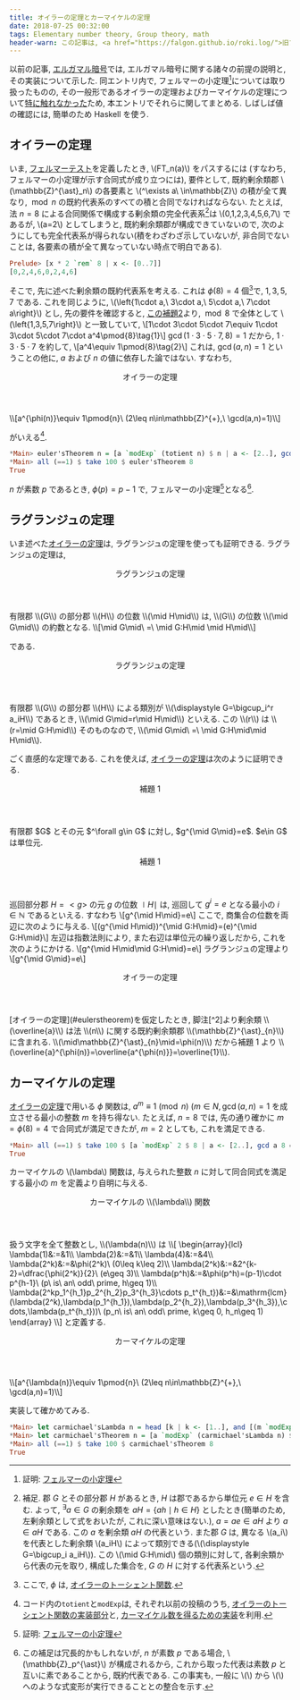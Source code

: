 ```yaml
---
title: オイラーの定理とカーマイケルの定理
date: 2018-07-25 00:32:00
tags: Elementary number theory, Group theory, math
header-warn: この記事は, <a href="https://falgon.github.io/roki.log/">旧ブログ</a>から移植された記事です. よって, その内容として, <a href="https://falgon.github.io/roki.log/">旧ブログ</a>に依存した文脈が含まれている可能性があります. 予めご了承下さい.
---
```


以前の記事, [エルガマル暗号](/roki.log/2018/07/13/elgamalEncryption/)では,
エルガマル暗号に関する諸々の前提の説明と, その実装について示した. 
同エントリ内で, フェルマーの小定理[^1]については取り扱ったものの, 
その一般形であるオイラーの定理およびカーマイケルの定理について[特に触れなかった](/roki.log/2018/07/13/elgamalEncryption/#fn-5)ため,
本エントリでそれらに関してまとめる. しばしば値の確認には, 簡単のため Haskell を使う.

<!--more-->

<!--toc-->

## オイラーの定理

いま, [フェルマーテスト](/roki.log/2018/07/13/elgamalEncryption/#fermattest)を定義したとき, 
\\(FT_n(a)\\) をパスするには (すなわち, フェルマーの小定理が示す合同式が成り立つには), 要件として,
既約剰余類郡 \\(\mathbb{Z}^{\ast}_n\\) の各要素と
\\(^\exists a\ \in\mathbb{Z}\\) の積が全て異なり, 
$\bmod n$ の既約代表系のすべての積と合同でなければならない.
たとえば, 法 $n=8$ による合同関係で構成する剰余類の完全代表系[^2]は
\\(0,1,2,3,4,5,6,7\\) であるが,
\\(a=2\\) としてしまうと, 既約剰余類郡が構成できていないので, 次のようにしても完全代表系が得られない(積をわざわざ示していないが, 非合同でないことは, 各要素の積が全て異なっていない時点で明白である).

```Haskell
Prelude> [x * 2 `rem` 8 | x <- [0..7]]
[0,2,4,6,0,2,4,6]
```

そこで, 先に述べた剰余類の既約代表系を考える. これは $\phi(8)=4$ 個[^3]で, $1,3,5,7$ である.
これを同じように, \\(\left\{1\cdot a,\ 3\cdot a,\ 5\cdot a,\ 7\cdot a\right\}\\) とし, 
先の要件を確認すると, 
[この補題2](/roki.log/2018/07/13/elgamalEncryption/#lem2)より, 
$\bmod 8$ で全体として \\(\left\{1,3,5,7\right\}\\) と一致していて,
\\[1\cdot 3\cdot 5\cdot 7\equiv 1\cdot 3\cdot 5\cdot 7\cdot a^4\pmod{8}\tag{1}\\]
$\gcd(1\cdot 3\cdot 5\cdot 7,8)=1$ だから, $1\cdot 3\cdot 5\cdot 7$ を約して,
\\[a^4\equiv 1\pmod{8}\tag{2}\\] 
これは, $\gcd(a,n)=1$ ということの他に, $a$ および $n$ の値に依存した論ではない. すなわち,

<div class="m-thm">
<header class="m-thm-title"><p><span id="eulerstheorem">オイラーの定理</span></p></header>
<div class="m-thm-content">
\\[a^{\phi(n)}\equiv 1\pmod{n}\ (2\leq n\in\mathbb{Z}^{+},\ \gcd(a,n)=1)\\]
  </div>
</div>

がいえる[^4].

```Haskell
*Main> euler'sTheorem n = [a `modExp` (totient n) $ n | a <- [2..], gcd a n == 1]
*Main> all (==1) $ take 100 $ euler'sTheorem 8
True
```

$n$ が素数 $p$ であるとき, $\phi(p)=p-1$ で, フェルマーの小定理[^1]となる[^5].

## ラグランジュの定理

いま述べた[オイラーの定理](#eulerstheorem)は, 
ラグランジュの定理を使っても証明できる. ラグランジュの定理は,

<div class="m-def">
<header class="m-def-title"><p><span id="lagrangestheorem">ラグランジュの定理</span></p></header>
<div class="m-def-content">
  有限郡 \\(G\\) の部分郡 \\(H\\) の位数 \\(\mid H\mid\\) は, \\(G\\) の位数 \\(\mid G\mid\\) 
  の約数となる.
  \\[\mid G\mid\ =\ \mid G:H\mid \mid H\mid\\]
  </div>
</div>

である. 

<div class="m-proof">
<header class="m-proof-title"><p><span id="euclidean">ラグランジュの定理</span></p></header>
<div class="m-proof-content">
有限郡 \\(G\\) の部分郡 \\(H\\) による類別が \\(\displaystyle G=\bigcup_i^r a_iH\\) であるとき, \\(\mid G\mid=r\mid H\mid\\) といえる. この \\(r\\) は \\(r=\mid G:H\mid\\) 
そのものなので, \\(\mid G\mid\ =\ \mid G:H\mid\mid H\mid\\). 
</div>
</div>

ごく直感的な定理である. これを使えば, [オイラーの定理](#eulerstheorem)は次のように証明できる.

<div class="m-lem">
<header class="m-lem-title"><p>補題 1</p></header>
<div class="m-lem-content">
有限郡 $G$ とその元 $^\forall g\in G$ に対し, $g^{\mid G\mid}=e$. $e\in G$ は単位元. 
</div>
</div>


<div class="m-proof">
<header class="m-proof-title"><p><span id="euclidean">補題 1</span></p></header>
<div class="m-proof-content">

巡回部分郡 $H=\lt g\gt$ の元 $g$ の位数 $\mid H\mid$ は,
巡回して $g^i=e$ となる最小の $i\in\mathbb{N}$ であるといえる. すなわち
\\[g^{\mid H\mid}=e\\]
ここで, 商集合の位数を両辺に次のように与える.
\\[(g^{\mid H\mid})^{\mid G:H\mid}=(e)^{\mid G:H\mid}\\]
左辺は指数法則により, また右辺は単位元の繰り返しだから, これを次のようにかける.
\\[g^{\mid H\mid\mid G:H\mid}=e\\]
ラグランジュの定理より
\\[g^{\mid G\mid}=e\\]
</div>
</div>

<div class="m-proof">
<header class="m-proof-title"><p><span id="euclidean">オイラーの定理</span></p></header>
<div class="m-proof-content">
[オイラーの定理](#eulerstheorem)を仮定したとき, 
脚注[^2]より剰余類 \\(\overline{a}\\) は法 \\(n\\) 
に関する既約剰余類郡 \\(\mathbb{Z}^{\ast}_{n}\\) に含まれる.  
\\(\mid\mathbb{Z}^{\ast}_{n}\mid=\phi(n)\\) だから補題 1 より 
\\(\overline{a}^{\phi(n)}=\overline{a^{\phi(n)}}=\overline{1}\\).
</div>
</div>

## カーマイケルの定理

[オイラーの定理](#eulerstheorem)で用いる $\phi$ 関数は, 
$a^{m}\equiv 1\pmod{n}\ (m\in{N}, \gcd(a,n)=1$ を成立させる最小の整数 $m$ を持ち得ない.
たとえば, $n=8$ では, 先の通り確かに $m=\phi(8)=4$ で合同式が満足できたが, 
$m=2$ としても, これを満足できる.

```Haskell
*Main> all (==1) $ take 100 $ [a `modExp` 2 $ 8 | a <- [2..], gcd a 8 == 1]
True
```

カーマイケルの \\(\lambda\\) 関数は, 与えられた整数 $n$ に対して同合同式を満足する最小の
$m$ を定義より自明に与える.

<div class="m-def">
<header class="m-def-title"><p>カーマイケルの \\(\lambda\\) 関数</p></header>
<div class="m-def-content">
  扱う文字を全て整数とし, \\(\lambda(n)\\) は
  \\[
  \begin{array}{lcl}
  \lambda(1)&:=&1\\
  \lambda(2)&:=&1\\
  \lambda(4)&:=&4\\
  \lambda(2^k)&:=&\phi(2^k)\ (0\leq k\leq 2)\\
  \lambda(2^k)&:=&2^{k-2}=\dfrac{\phi(2^k)}{2}\ (e\geq 3)\\
  \lambda(p^h)&:=&\phi(p^h)=(p-1)\cdot p^{h-1}\ (p\ is\ an\ odd\ prime, h\geq 1)\\
  \lambda(2^kp_1^{h_1}p_2^{h_2}p_3^{h_3}\cdots p_t^{h_t})&:=&\mathrm{lcm}(\lambda(2^k),\lambda(p_1^{h_1}),\lambda(p_2^{h_2}),\lambda(p_3^{h_3}),\cdots,\lambda(p_t^{h_t}))\ (p_n\ is\ an\ odd\ prime, k\geq 0, h_n\geq 1)
  \end{array}
  \\]
  と定義する.
  </div>
</div>

<div class="m-thm">
<header class="m-thm-title"><p><span id="carmichelstheorem">カーマイケルの定理</span></p></header>
<div class="m-thm-content">
  \\[a^{\lambda(n)}\equiv 1\pmod{n}\ (2\leq n\in\mathbb{Z}^{+},\ \gcd(a,n)=1)\\]
</div>
</div>

実装して確かめてみる.

```Haskell
*Main> let carmichael'sLambda n = head [k | k <- [1..], and [(m `modExp` k $ n) < 2 | m <- [1..n] gcd m n < 2]]
*Main> let carmichael'sTheorem n = [a `modExp` (carmichael'sLambda n) $ n | a <- [2..], gcd a n == 1]
*Main> all (==1) $ take 100 $ carmichael'sTheorem 8
True
```

[^1]: 証明: [フェルマーの小定理](/roki.log/2018/07/13/elgamalEncryption/#fermatstheorem)
[^2]: 補足. 郡 $G$ とその部分郡 $H$ があるとき, $H$ は郡であるから単位元 $e\in H$ を含む. よって, $^\exists a\in G$ の剰余類を $aH=\left\{ah\mid h\in H\right\}$ としたとき(簡単のため, 左剰余類として式をおいたが, これに深い意味はない.), $a=ae\in aH$ より $a\in aH$ である. この $a$ を剰余類 $aH$ の代表という. また郡 $G$ は, 異なる \\(a_i\\) を代表とした剰余類 \\(a_iH\\) によって類別できる(\\(\displaystyle G=\bigcup_i a_iH\\)). この \\(\mid G:H\mid\\) 個の類別に対して, 各剰余類から代表の元を取り, 構成した集合を, $G$ の $H$ に対する代表系という.
[^3]: ここで, $\phi$ は, [オイラーのトーシェント関数](/roki.log/2018/07/13/elgamalEncryption/#totientf).
[^4]: コード内の`totient`と`modExp`は, それぞれ以前の投稿のうち, [オイラーのトーシェント関数の実装部分](/roki.log/2018/07/13/elgamalEncryption/#totientf)と, [カーマイケル数を得るための実装](/roki.log/2018/07/13/elgamalEncryption/#modexpref)を利用.
[^5]: この補足は冗長的かもしれないが, $n$ が素数 $p$ である場合, \\(\mathbb{Z}_p^{\ast}\\) が構成されるから, これから取った代表は素数 $p$ と互いに素であることから, 既約代表である. この事実も, 一般に \\(\\) から \\(\\) へのような式変形が実行できることとの整合を示す.

